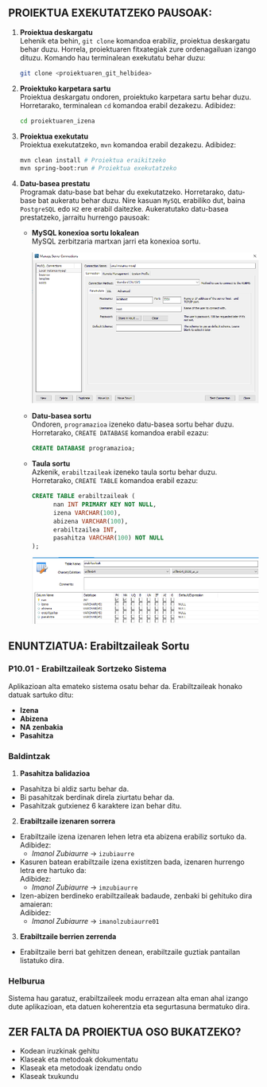 ## PROIEKTUA EXEKUTATZEKO PAUSOAK:

1. **Proiektua deskargatu**  
    Lehenik eta behin, `git clone` komandoa erabiliz, proiektua deskargatu behar duzu. Horrela, proiektuaren fitxategiak zure ordenagailuan izango dituzu. Komando hau terminalean exekutatu behar duzu:

    ```bash
    git clone <proiektuaren_git_helbidea>
    ```

2. **Proiektuko karpetara sartu**  
    Proiektua deskargatu ondoren, proiektuko karpetara sartu behar duzu. Horretarako, terminalean `cd` komandoa erabil dezakezu. Adibidez:

    ```bash
    cd proiektuaren_izena
    ```

3. **Proiektua exekutatu**  
    Proiektua exekutatzeko, `mvn` komandoa erabil dezakezu. Adibidez:

    ```bash
    mvn clean install # Proiektua eraikitzeko
    mvn spring-boot:run # Proiektua exekutatzeko
    ```

4. **Datu-basea prestatu**  
    Programak datu-base bat behar du exekutatzeko. Horretarako, datu-base bat aukeratu behar duzu. Nire kasuan `MySQL` erabiliko dut, baina `PostgreSQL` edo `H2` ere erabil daitezke. Aukeratutako datu-basea prestatzeko, jarraitu hurrengo pausoak:

    - **MySQL konexioa sortu lokalean**  
      MySQL zerbitzaria martxan jarri eta konexioa sortu.

      ![MySQL konexioa](img/konexioaSortu.png)

    - **Datu-basea sortu**  
      Ondoren, `programazioa` izeneko datu-basea sortu behar duzu. Horretarako, `CREATE DATABASE` komandoa erabil ezazu:

      ```sql
      CREATE DATABASE programazioa;
      ```

    - **Taula sortu**  
      Azkenik, `erabiltzaileak` izeneko taula sortu behar duzu. Horretarako, `CREATE TABLE` komandoa erabil ezazu:

      ```sql
      CREATE TABLE erabiltzaileak (
            nan INT PRIMARY KEY NOT NULL,
            izena VARCHAR(100),
            abizena VARCHAR(100),
            erabiltzailea INT,
            pasahitza VARCHAR(100) NOT NULL
      );
      ```

      ![Taula sortzea](img/taulaSortu.png)

## ENUNTZIATUA: Erabiltzaileak Sortu

### P10.01 - Erabiltzaileak Sortzeko Sistema

Aplikazioan alta emateko sistema osatu behar da. Erabiltzaileak honako datuak sartuko ditu:

- **Izena**  
- **Abizena**  
- **NA zenbakia**  
- **Pasahitza**  

### Baldintzak

1. **Pasahitza balidazioa**  
  - Pasahitza bi aldiz sartu behar da.
  - Bi pasahitzak berdinak direla ziurtatu behar da.
  - Pasahitzak gutxienez 6 karaktere izan behar ditu.

2. **Erabiltzaile izenaren sorrera**  
  - Erabiltzaile izena izenaren lehen letra eta abizena erabiliz sortuko da.  
    Adibidez:  
    - *Imanol Zubiaurre* → `izubiaurre`
  - Kasuren batean erabiltzaile izena existitzen bada, izenaren hurrengo letra ere hartuko da:  
    Adibidez:  
    - *Imanol Zubiaurre* → `imzubiaurre`
  - Izen-abizen berdineko erabiltzaileak badaude, zenbaki bi gehituko dira amaieran:  
    Adibidez:  
    - *Imanol Zubiaurre* → `imanolzubiaurre01`

3. **Erabiltzaile berrien zerrenda**  
  - Erabiltzaile berri bat gehitzen denean, erabiltzaile guztiak pantailan listatuko dira.

### Helburua

Sistema hau garatuz, erabiltzaileek modu errazean alta eman ahal izango dute aplikazioan, eta datuen koherentzia eta segurtasuna bermatuko dira.

## ZER FALTA DA PROIEKTUA OSO BUKATZEKO?

* Kodean iruzkinak gehitu
* Klaseak eta metodoak dokumentatu
* Klaseak eta metodoak izendatu ondo
* Klaseak txukundu
